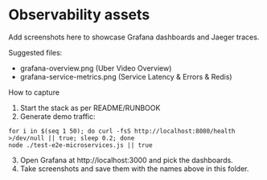 # Observability assets

Add screenshots here to showcase Grafana dashboards and Jaeger traces.

Suggested files:
- grafana-overview.png (Uber Video Overview)
- grafana-service-metrics.png (Service Latency & Errors & Redis)

How to capture
1) Start the stack as per README/RUNBOOK
2) Generate demo traffic:

```
for i in $(seq 1 50); do curl -fsS http://localhost:8080/health >/dev/null || true; sleep 0.2; done
node ./test-e2e-microservices.js || true
```

3) Open Grafana at http://localhost:3000 and pick the dashboards.
4) Take screenshots and save them with the names above in this folder.
